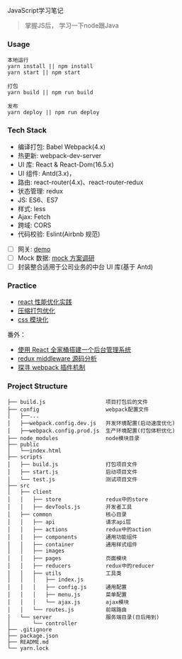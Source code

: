 
JavaScript学习笔记
> 掌握JS后， 学习一下node跟Java



### Usage

```
本地运行
yarn install || npm install
yarn start || npm start

打包
yarn build || npm run build

发布
yarn deploy || npm run deploy
```

### Tech Stack

* 编译打包: Babel Webpack(4.x)
* 热更新: webpack-dev-server
* UI 库: React & React-Dom(16.5.x)
* UI 组件: Antd(3.x)，
* 路由: react-router(4.x)、react-router-redux
* 状态管理: redux
* JS: ES6、ES7
* 样式: less
* Ajax: Fetch
* 跨域: CORS
* 代码校验: Eslint(Airbnb 规范)

- [ ] 网关: [demo](https://github.com/MuYunyun/gateway)
- [ ] Mock 数据: [mock 方案调研](https://github.com/MuYunyun/reactSPA/issues/55)
- [ ] 封装整合适用于公司业务的中台 UI 库(基于 Antd)

### Practice

* [react 性能优化实践](https://github.com/MuYunyun/reactSPA/issues/54)
* [压缩打包优化](https://github.com/MuYunyun/reactSPA/issues/53)
* [css 模块化](https://github.com/MuYunyun/reactSPA/issues/52)

番外：

* [使用 React 全家桶搭建一个后台管理系统](http://muyunyun.cn/posts/9bfbdbf4/)
* [redux middleware 源码分析](http://muyunyun.cn/posts/7f9a92dc/)
* [探寻 webpack 插件机制](https://github.com/MuYunyun/blog/issues/19)

### Project Structure

```
├── build.js                   项目打包后的文件
├── config                     webpack配置文件
│   ├──...
│   ├──webpack.config.dev.js   开发环境配置(启动速度优化)
│   ├──webpack.config.prod.js  生产环境配置(打包体积优化)
├── node_modules               node模块目录
├── public
│   └──index.html
├── scripts
│   ├── build.js               打包项目文件
│   ├── start.js               启动项目文件
│   └── test.js                测试项目文件
├── src
│   ├── client
│   │   ├── store              redux中的store
│   │   ├── devTools.js        开发者工具
│   ├── common                 核心目录
│   │   ├── api                请求api层
│   │   ├── actions            redux中的action
│   │   ├── components         通用功能组件
│   │   ├── container          通用样式组件
│   │   ├── images
│   │   ├── pages              页面模块
│   │   ├── reducers           redux中的reducer
│   │   ├── utils              工具类
│   │   │   ├── index.js
│   │   │   ├── config.js      通用配置
│   │   │   ├── menu.js        菜单配置
│   │   │   └── ajax.js        ajax模块
│   │   └── routes.js          前端路由
│   └── server                 服务端目录(日后用到)
│       └── controller
├── .gitignore
├── package.json
├── README.md
└── yarn.lock
```